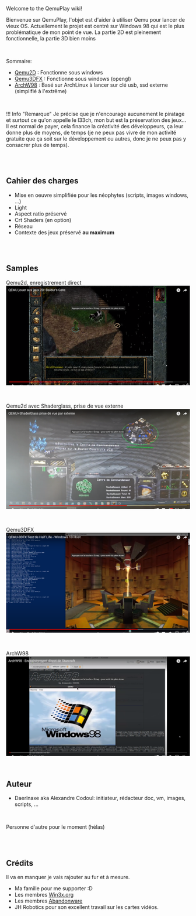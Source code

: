 
Welcome to the QemuPlay wiki!

Bienvenue sur QemuPlay, l'objet est d'aider à utiliser Qemu pour lancer de vieux OS. Actuellement le projet est centré sur Windows 98 qui est le plus problématique de mon point de vue. La partie 2D est pleinement fonctionnelle, la partie 3D bien moins



<br>

Sommaire:  

- [Qemu2D](./01-qemu2d/00-presentation.md) :  Fonctionne sous windows  
- [Qemu3DFX](./02-qemu3dfx/) : Fonctionne sous windows (opengl)  
- [ArchW98](./03-archw98/01-presentation.md) : Basé sur ArchLinux à lancer sur clé usb, ssd externe (simplifié à l'extrême)  

<br>

!!! Info "Remarque"
    Je précise que je n'encourage aucunement le piratage et surtout ce qu'on appelle le l33ch, mon but est la préservation des jeux... Il est normal de payer, cela finance la créativité des développeurs, ça leur donne plus de moyens, de temps (je ne peux pas vivre de mon activité gratuite que ça soit sur le développement ou autres, donc je ne peux pas y consacrer plus de temps).

 
 <br>
 <br>

## Cahier des charges

- Mise en oeuvre simplifiée pour les néophytes (scripts, images windows, ...)
- Light
- Aspect ratio préservé
- Crt Shaders (en option)
- Réseau
- Contexte des jeux préservé **au maximum**


<br>
<br>

## Samples

Qemu2d, enregistrement direct
[![qemu2d_baldur_int](./assets/images/qemu2d_baldur_int.png)](https://www.youtube.com/watch?v=uikYgPtidcg&t=146s)


<br>

Qemu2d avec Shaderglass, prise de vue externe 
[![starcraft_shader_ext](./assets/images/starcraft_shader_ext.png)](https://www.youtube.com/watch?v=rqZagp_78ZE)


<br>

Qemu3DFX
[![qemu3dfx_hl](./assets/images/qemu3dfx_hl.png)](https://www.youtube.com/watch?v=MHu-5S1pTcU)

<br>

ArchW98
[![archw98_sc](./assets/images/archw98_sc.png)](https://www.youtube.com/watch?v=eMOHkDOMRu0&t=318s)


<br>

## Auteur

- Daerlnaxe aka Alexandre Codoul: initiateur, rédacteur doc, vm, images, scripts, ...

<br>

Personne d'autre pour le moment (hélas)


<br>
<br>

## Crédits
Il va en manquer je vais rajouter au fur et à mesure.

- Ma famille pour me supporter :D
- Les membres [Win3x.org](http://www.win3x.org)
- Les membres [Abandonware](https://www.abandonware-forums.org)
- JH Robotics pour son excellent travail sur les cartes vidéos.